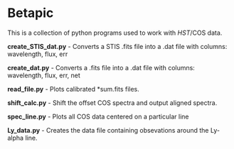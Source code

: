 # Betapic

This is a collection of python programs used to work with _HST_/COS data.

**create_STIS_dat.py** - Converts a STIS .fits file into a .dat file with columns: wavelength, flux, err

**create_dat.py** - Converts a .fits file into a .dat file with columns: wavelength, flux, err, net

**read_file.py** - Plots calibrated *sum.fits files.

**shift_calc.py** - Shift the offset COS spectra and output aligned spectra.

**spec_line.py** - Plots all COS data centered on a particular line

**Ly_data.py** - Creates the data file containing obsevations around the Ly-alpha line.
